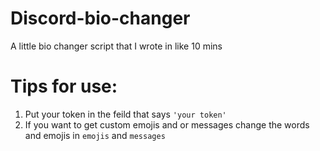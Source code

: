 # Discord-bio-changer
A little bio changer script that I wrote in like 10 mins



# Tips for use:
  1. Put your token in the feild that says `'your token'`
  2. If you want to get custom emojis and or messages change the words and emojis in `emojis` and `messages`
